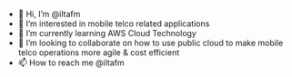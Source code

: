 - 👋 Hi, I’m @iltafm
- 👀 I’m interested in mobile telco related applications 
- 🌱 I’m currently learning AWS Cloud Technology 
- 💞️ I’m looking to collaborate on how to use public cloud to make mobile telco operations more agile & cost efficient 
- 📫 How to reach me @iltafm

<!---
iltafm/iltafm is a ✨ special ✨ repository because its `README.md` (this file) appears on your GitHub profile.
You can click the Preview link to take a look at your changes.
--->

